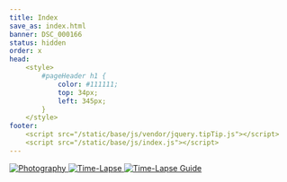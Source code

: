 ```yaml
---
title: Index
save_as: index.html
banner: DSC_000166
status: hidden
order: x
head: 
    <style>
        #pageHeader h1 {
            color: #111111;
            top: 34px;
            left: 345px;
        }
    </style>
footer: 
    <script src="/static/base/js/vendor/jquery.tipTip.js"></script>
    <script src="/static/base/js/index.js"></script>
---
```


<a href="{filename}/photography.md" class="collage" data-tip="Photography">
    <img
        alt="Photography"
        src="/static/base/images_index/photography.jpg"
        srcset="/static/base/images_index/photography@2x.jpg 2x"
    >
</a>
<a href="{filename}/timelapse.md" class="collage" data-tip="Time-Lapse Movies">
    <img
        alt="Time-Lapse"
        src="/static/base/images_index/timelapse.jpg"
        srcset="/static/base/images_index/timelapse@2x.jpg 2x"
    >
</a>
<a href="{filename}/timelapse_guide.md" class="collage" data-tip="Time-Lapse Guide">
    <img
        alt="Time-Lapse Guide"
        src="/static/base/images_index/timelapse_guide.jpg"
        srcset="/static/base/images_index/timelapse_guide@2x.jpg 2x"
    >
</a>
